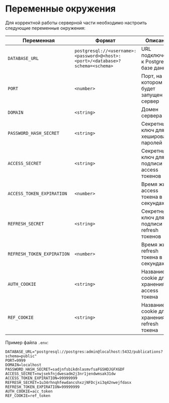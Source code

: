# Переменные окружения

Для корректной работы серверной части необходимо настроить следующие переменные окружения:

| Переменная | Формат | Описание |
|------------|--------|----------|
| `DATABASE_URL` | `postgresql://<username>:<password>@<host>:<port>/<database>?schema=<schema>` | URL подключения к PostgreSQL базе данных |
| `PORT` | `<number>` | Порт, на котором будет запущен сервер |
| `DOMAIN` | `<string>` | Домен сервера |
| `PASSWORD_HASH_SECRET` | `<string>` | Секретный ключ для хеширования паролей |
| `ACCESS_SECRET` | `<string>` | Секретный ключ для подписи access токенов |
| `ACCESS_TOKEN_EXPIRATION` | `<number>` | Время жизни access токена в секундах |
| `REFRESH_SECRET` | `<string>` | Секретный ключ для подписи refresh токенов |
| `REFRESH_TOKEN_EXPIRATION` | `<number>` | Время жизни refresh токена в секундах |
| `AUTH_COOKIE` | `<string>` | Название cookie для хранения access токена |
| `REF_COOKIE` | `<string>` | Название cookie для хранения refresh токена |

Пример файла `.env`:

```env
DATABASE_URL="postgresql://postgres:admin@localhost:5432/publications?schema=public"
PORT=9999
DOMAIN=localhost
PASSWORD_HASH_SECRET=sadjnfsbikdnlasmvfsaFGSHDJGFXGDF
ACCESS_SECRET=nwjsekfnjdwesadm2j3nr1jendwmsak31dw
ACCESS_TOKEN_EXPIRATION=99999999
REFRESH_SECRET=1u34rhnqhfewdancshxzjNFDcjxi3q42nwejfdasx
REFRESH_TOKEN_EXPIRATION=99999999
AUTH_COOKIE=acc_token
REF_COOKIE=ref_token
